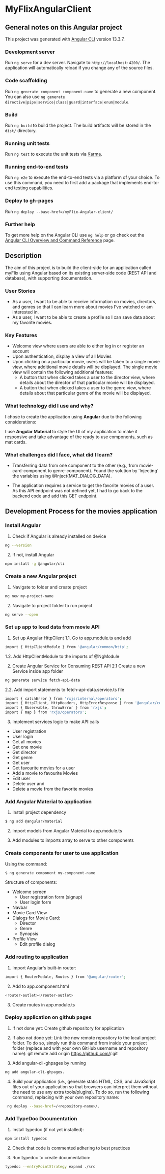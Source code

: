 # MyFlixAngularClient

## General notes on this Angular project
This project was generated with [Angular CLI](https://github.com/angular/angular-cli) version 13.3.7.

### Development server

Run `ng serve` for a dev server. Navigate to `http://localhost:4200/`. The application will automatically reload if you change any of the source files.

### Code scaffolding

Run `ng generate component component-name` to generate a new component. You can also use `ng generate directive|pipe|service|class|guard|interface|enum|module`.

### Build

Run `ng build` to build the project. The build artifacts will be stored in the `dist/` directory.

### Running unit tests

Run `ng test` to execute the unit tests via [Karma](https://karma-runner.github.io).

### Running end-to-end tests

Run `ng e2e` to execute the end-to-end tests via a platform of your choice. To use this command, you need to first add a package that implements end-to-end testing capabilities.

### Deploy to gh-pages
Run `ng deploy --base-href=/myFlix-Angular-client/`

### Further help

To get more help on the Angular CLI use `ng help` or go check out the [Angular CLI Overview and Command Reference](https://angular.io/cli) page.

## Description
The aim of this project is to  build the client-side for an application called myFlix using Angular based on its existing server-side code (REST API and database), with supporting documentation.

### User Stories
* As a user, I want to be able to receive information on movies, directors, and genres so that I can learn more about movies I’ve watched or am interested in.
* As a user, I want to be able to create a profile so I can save data about my favorite movies.

### Key Features
* Welcome view where users are able to either log in or register an account
* Upon authentication, display a view of all Movies
* Upon clicking on a particular movie, users will be taken to a single movie view, where
additional movie details will be displayed. The single movie view will contain the following additional features:
  * A button that when clicked takes a user to the ​director view,​ where details about the director of that particular movie will be displayed.
  * A button that when clicked takes a user to the ​genre view,​ where details about that particular genre of the movie will be displayed.


### What technology did I use and why?

I chose to create the application using **Angular** due to the following considerations:

I use **Angular Material** to style the UI of my application to make it responsive and take advantage of the ready to use components, such as mat cards.

### What challenges did I face, what did I learn?
* Transferring data from one component to the other (e.g., from movie-card-component to genre-component). Found the solution by 'Injecting' the variables using @Inject(MAT_DIALOG_DATA).

* The application requires a service to get the favorite movies of a user. As this API endpoint was not defined yet, I had to go back to the backend code and add this GET endpoint.

## Development Process for the movies application
### Install Angular
1. Check if Angular is already installed on device
```bash
ng --version
```

2. If not, install Angular
```bash
npm install -g @angular/cli
```

### Create a new Angular project
1. Navigate to folder and create project
```bash
ng new my-project-name
```

2. Navigate to project folder to run project
```bash
ng serve --open
```

### Set up app to load data from movie API
1. Set up Angular HttpClient
  1.1. Go to app.module.ts and add
  ```bash
  import { HttpClientModule } from '@angular/common/http';
  ```

  1.2. Add HttpClientModule to the imports of @NgModule

2. Create Angular Service for Consuming REST API 
  2.1 Create a new Service inside app folder
  ```bash
  ng generate service fetch-api-data
  ```

  2.2. Add import statements to fetch-api-data.service.ts file
  ```bash
  import { catchError } from 'rxjs/internal/operators';
  import { HttpClient, HttpHeaders, HttpErrorResponse } from '@angular/common/http';
  import { Observable, throwError } from 'rxjs';
  import { map } from 'rxjs/operators';
  ```

3. Implement services logic to make API calls
* User registration
* User login
* Get all movies
* Get one movie
* Get director
* Get genre
* Get user
* Get favourite movies for a user
* Add a movie to favourite Movies
* Edit user
* Delete user and
* Delete a movie from the favorite movies


### Add Angular Material to application
1. Install project dependency
```bash
$ ng add @angular/material
```

2. Import models from Angular Material to app.module.ts

3. Add modules to imports array to serve to other components

### Create components for user to use application
Using the command:
```bash
$ ng generate component my-component-name
```

Structure of components:
* Welcome screen
  * User registration form (signup)
  * User login form
* Navbar 
* Movie Card View
* Dialogs for Movie Card: 
  * Director
  * Genre
  * Synopsis
* Profile View
  * Edit profile dialog


### Add routing to application
1. Import Angular's built-in router:
```bash
import { RouterModule, Routes } from '@angular/router';
```

2. Add to app.component.html
```bash
<router-outlet></router-outlet> 
```

3. Create routes in app.module.ts

### Deploy application on github pages

1. If not done yet: Create github repository for application

2. If also not done yet: Link the new remote repository to the local project folder. To do so, simply run this command from inside your project folder (replace <GitHub-username> and <repository-name> with your own GitHub username and repository name): git remote add origin https://github.com/<GitHub-username>/<repository-name>.git

3. Add angular-cli-ghpages by running 
```bash
ng add angular-cli-ghpages.
```

4. Build your application (i.e., generate static HTML, CSS, and JavaScript files out of your application so that browsers can interpret them without the need to use any extra tools/plugins). To do so, run the following command, replacing <repository-name> with your own repository name:
```bash
 ng deploy --base-href=/<repository-name>/.
```

### Add TypeDoc Documentation
1. Install typedoc (if not yet installed):
```bash
npm install typedoc
```

2. Check that code is commented adhering to best practices

3. Run typedoc to create documentation:
```bash
typedoc --entryPointStrategy expand ./src
```




